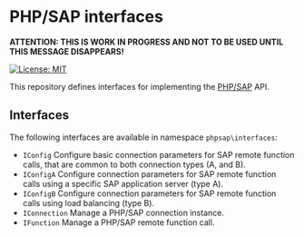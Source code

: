 # PHP/SAP interfaces

**ATTENTION: THIS IS WORK IN PROGRESS AND NOT TO BE USED UNTIL THIS MESSAGE DISAPPEARS!**

[![License: MIT][license-mit]](LICENSE)

This repository defines interfaces for implementing the [PHP/SAP][phpsap] API.

## Interfaces

The following interfaces are available in namespace `phpsap\interfaces`:

* `IConfig` Configure basic connection parameters for SAP remote function calls, that are common to both connection types (A, and B).
* `IConfigA` Configure connection parameters for SAP remote function calls using a specific SAP application server (type A).
* `IConfigB` Configure connection parameters for SAP remote function calls using load balancing (type B).
* `IConnection` Manage a PHP/SAP connection instance.
* `IFunction` Manage a PHP/SAP remote function call.

[phpsap]: https://php-sap.github.io
[license-mit]: https://img.shields.io/badge/license-MIT-blue.svg
